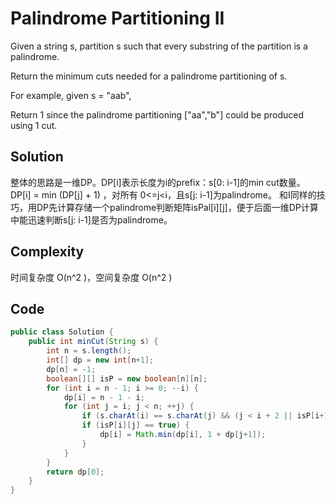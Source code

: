 # Palindrome Partitioning II

Given a string s, partition s such that every substring of the partition is a palindrome.

Return the minimum cuts needed for a palindrome partitioning of s.

For example, given s = "aab",

Return 1 since the palindrome partitioning ["aa","b"] could be produced using 1 cut.

## Solution

整体的思路是一维DP。DP[i]表示长度为i的prefix：s[0: i-1]的min cut数量。
DP[i] = min (DP[j] + 1) ，对所有 0<=j<i，且s[j: i-1]为palindrome。
和I同样的技巧，用DP先计算存储一个palindrome判断矩阵isPal[i][j]，便于后面一维DP计算中能迅速判断s[j: i-1]是否为palindrome。

## Complexity

时间复杂度 O(n^2 )，空间复杂度 O(n^2 )

## Code

```java
public class Solution {
    public int minCut(String s) {
        int n = s.length();
        int[] dp = new int[n+1];
        dp[n] = -1;
        boolean[][] isP = new boolean[n][n];
        for (int i = n - 1; i >= 0; --i) {
            dp[i] = n - 1 - i;
            for (int j = i; j < n; ++j) {
                if (s.charAt(i) == s.charAt(j) && (j < i + 2 || isP[i+1][j-1])) isP[i][j] = true;
                if (isP[i][j] == true) {
                    dp[i] = Math.min(dp[i], 1 + dp[j+1]);
                }
            }
        }
        return dp[0];
    }
}
```

